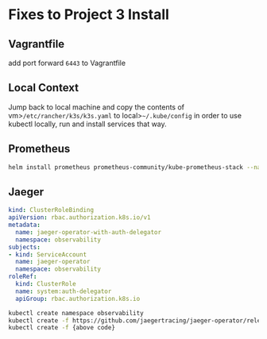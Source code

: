 # Fixes to Project 3 Install

## Vagrantfile

add port forward `6443` to Vagrantfile

## Local Context

Jump back to local machine and copy the contents of vm>`/etc/rancher/k3s/k3s.yaml` to local>`~/.kube/config` in order to use kubectl locally, run and install services that way.

## Prometheus

```bash
helm install prometheus prometheus-community/kube-prometheus-stack --namespace monitoring --version 31.0.2
```

## Jaeger

```yaml
kind: ClusterRoleBinding
apiVersion: rbac.authorization.k8s.io/v1
metadata:
  name: jaeger-operator-with-auth-delegator
  namespace: observability
subjects:
- kind: ServiceAccount
  name: jaeger-operator
  namespace: observability
roleRef:
  kind: ClusterRole
  name: system:auth-delegator
  apiGroup: rbac.authorization.k8s.io
```

```bash
kubectl create namespace observability
kubectl create -f https://github.com/jaegertracing/jaeger-operator/releases/download/v1.30.0/jaeger-operator.yaml -n observability
kubectl create -f {above code}
```
